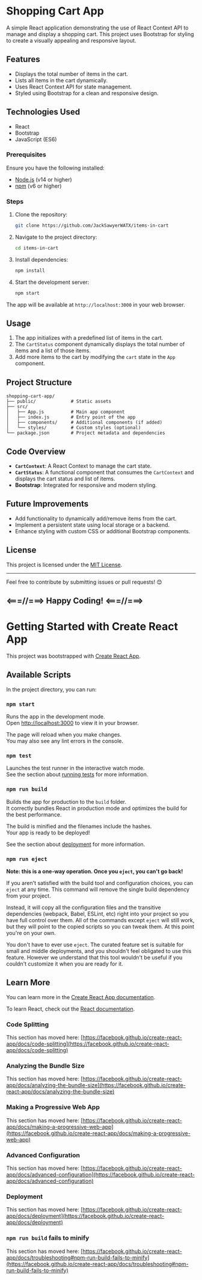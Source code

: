 # Shopping Cart App

A simple React application demonstrating the use of React Context API to manage and display a shopping cart. This project uses Bootstrap for styling to create a visually appealing and responsive layout.

## Features
- Displays the total number of items in the cart.
- Lists all items in the cart dynamically.
- Uses React Context API for state management.
- Styled using Bootstrap for a clean and responsive design.

## Technologies Used
- React
- Bootstrap
- JavaScript (ES6)

### Prerequisites
Ensure you have the following installed:
- [Node.js](https://nodejs.org/) (v14 or higher)
- [npm](https://www.npmjs.com/) (v6 or higher)

### Steps
1. Clone the repository:
   ```bash
   git clone https://github.com/JackSawyerWATX/items-in-cart
   ```
2. Navigate to the project directory:
   ```bash
   cd items-in-cart
   ```
3. Install dependencies:
   ```bash
   npm install
   ```
4. Start the development server:
   ```bash
   npm start
   ```

The app will be available at `http://localhost:3000` in your web browser.

## Usage
1. The app initializes with a predefined list of items in the cart.
2. The `CartStatus` component dynamically displays the total number of items and a list of those items.
3. Add more items to the cart by modifying the `cart` state in the `App` component.

## Project Structure
```
shopping-cart-app/
├── public/             # Static assets
├── src/
│   ├── App.js          # Main app component
│   ├── index.js        # Entry point of the app
│   ├── components/     # Additional components (if added)
│   └── styles/         # Custom styles (optional)
└── package.json        # Project metadata and dependencies
```

## Code Overview
- **`CartContext`**: A React Context to manage the cart state.
- **`CartStatus`**: A functional component that consumes the `CartContext` and displays the cart status and list of items.
- **Bootstrap**: Integrated for responsive and modern styling.

## Future Improvements
- Add functionality to dynamically add/remove items from the cart.
- Implement a persistent state using local storage or a backend.
- Enhance styling with custom CSS or additional Bootstrap components.

## License
This project is licensed under the [MIT License](LICENSE).

---

Feel free to contribute by submitting issues or pull requests! 😊

## <===\/\/===> Happy Coding! <===/\/\===>

# Getting Started with Create React App

This project was bootstrapped with [Create React App](https://github.com/facebook/create-react-app).

## Available Scripts

In the project directory, you can run:

### `npm start`

Runs the app in the development mode.\
Open [http://localhost:3000](http://localhost:3000) to view it in your browser.

The page will reload when you make changes.\
You may also see any lint errors in the console.

### `npm test`

Launches the test runner in the interactive watch mode.\
See the section about [running tests](https://facebook.github.io/create-react-app/docs/running-tests) for more information.

### `npm run build`

Builds the app for production to the `build` folder.\
It correctly bundles React in production mode and optimizes the build for the best performance.

The build is minified and the filenames include the hashes.\
Your app is ready to be deployed!

See the section about [deployment](https://facebook.github.io/create-react-app/docs/deployment) for more information.

### `npm run eject`

**Note: this is a one-way operation. Once you `eject`, you can't go back!**

If you aren't satisfied with the build tool and configuration choices, you can `eject` at any time. This command will remove the single build dependency from your project.

Instead, it will copy all the configuration files and the transitive dependencies (webpack, Babel, ESLint, etc) right into your project so you have full control over them. All of the commands except `eject` will still work, but they will point to the copied scripts so you can tweak them. At this point you're on your own.

You don't have to ever use `eject`. The curated feature set is suitable for small and middle deployments, and you shouldn't feel obligated to use this feature. However we understand that this tool wouldn't be useful if you couldn't customize it when you are ready for it.

## Learn More

You can learn more in the [Create React App documentation](https://facebook.github.io/create-react-app/docs/getting-started).

To learn React, check out the [React documentation](https://reactjs.org/).

### Code Splitting

This section has moved here: [https://facebook.github.io/create-react-app/docs/code-splitting](https://facebook.github.io/create-react-app/docs/code-splitting)

### Analyzing the Bundle Size

This section has moved here: [https://facebook.github.io/create-react-app/docs/analyzing-the-bundle-size](https://facebook.github.io/create-react-app/docs/analyzing-the-bundle-size)

### Making a Progressive Web App

This section has moved here: [https://facebook.github.io/create-react-app/docs/making-a-progressive-web-app](https://facebook.github.io/create-react-app/docs/making-a-progressive-web-app)

### Advanced Configuration

This section has moved here: [https://facebook.github.io/create-react-app/docs/advanced-configuration](https://facebook.github.io/create-react-app/docs/advanced-configuration)

### Deployment

This section has moved here: [https://facebook.github.io/create-react-app/docs/deployment](https://facebook.github.io/create-react-app/docs/deployment)

### `npm run build` fails to minify

This section has moved here: [https://facebook.github.io/create-react-app/docs/troubleshooting#npm-run-build-fails-to-minify](https://facebook.github.io/create-react-app/docs/troubleshooting#npm-run-build-fails-to-minify)
